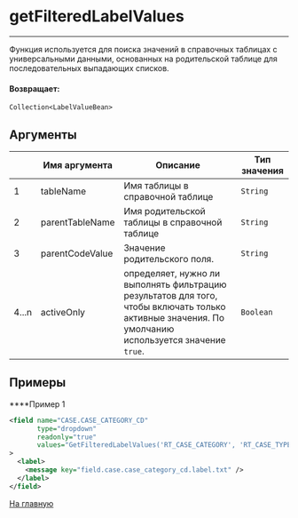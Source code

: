 # getFilteredLabelValues

---

Функция используется для поиска значений в справочных таблицах с универсальными данными, основанных на родительской таблице для последовательных выпадающих списков.

#### Возвращает:

`Collection<LabelValueBean>`

## Аргументы

|  | Имя аргумента | Описание | Тип значения |
| --- | --- | --- | --- |
| 1 | tableName | Имя таблицы в справочной таблице | `String` |
| 2 | parentTableName | Имя родительской таблицы в справочной таблице | `String` |
| 3 | parentCodeValue | Значение родительского поля. | `String` |
| 4...n | activeOnly | определяет, нужно ли выполнять фильтрацию результатов для того, чтобы включать только активные значения. По умолчанию используется значение `true`. | `Boolean` |

## Примеры

****Пример 1
```xml
<field name="CASE.CASE_CATEGORY_CD"
       type="dropdown"
       readonly="true"
       values="GetFilteredLabelValues('RT_CASE_CATEGORY', 'RT_CASE_TYPE', CASE.CASE_TYPE_CD)"
>
  <label>
    <message key="field.case.case_category_cd.label.txt" />
  </label>
</field>
```



[На главную](./ecmfunctions/)